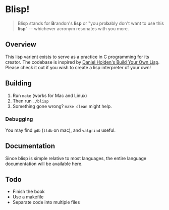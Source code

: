 # Blisp!

> Blisp stands for **B**randon's **lisp** or "you pro**b**ably don't want to use this **lisp**" --
whichever acronym resonates with you more.

## Overview
This lisp varient exists to serve as a practice in C programming for its creator. The codebase is
inspired by [Daniel Holden's Build Your Own Lisp](http://www.buildyourownlisp.com/). Please check it
out if you wish to create a lisp interpreter of your own!

## Building
1. Run `make` (works for Mac and Linux)
2. Then run `./blisp`
3. Something gone wrong? `make clean` might help.

### Debugging
You may find `gdb` (`lldb` on mac), and `valgrind` useful.

## Documentation
Since blisp is simple relative to most languages, the entire language documentation will be
available here.

## Todo
* Finish the book
* Use a makefile
* Separate code into multiple files
